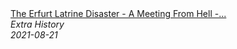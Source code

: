 <!--2024-07-21 00:21:39-->
<div class="yb">
  <a class="nodecor" href="/posts.html?istoriya/the_erfurt_latrine_disaster_-_a_meeting_from_hell_-_european_history_-_extra_history">
    <img class="preview" data-videoid="wPjg-pDbVzY" src="https://i.ytimg.com/vi/wPjg-pDbVzY/hqdefault.jpg" align="middle" alt="">
  </a>
  <div class="inlbl text">
    <a class="nodecor" href="/posts.html?istoriya/the_erfurt_latrine_disaster_-_a_meeting_from_hell_-_european_history_-_extra_history">The Erfurt Latrine Disaster - A Meeting From Hell -...</a><br>
    <i class="smaller2">Extra History</i><br>
    <i class="smaller3">2021-08-21</i>
  </div>
</div>
